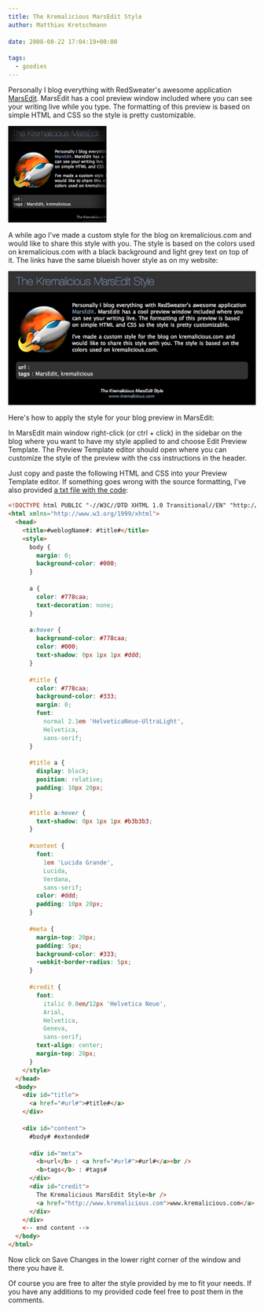 ```yaml
---
title: The Kremalicious MarsEdit Style
author: Matthias Kretschmann

date: 2008-08-22 17:04:19+00:00

tags:
  - goodies
---
```


Personally I blog everything with RedSweater's awesome application [MarsEdit](http://www.red-sweater.com/marsedit/). MarsEdit has a cool preview window included where you can see your writing live while you type. The formatting of this preview is based on simple HTML and CSS so the style is pretty customizable.

![The Kremalicious MarsEdit Style](./marsedit_kremalicious.png)

A while ago I've made a custom style for the blog on kremalicious.com and would like to share this style with you. The style is based on the colors used on kremalicious.com with a black background and light grey text on top of it. The links have the same blueish hover style as on my website:

![The Kremalicious MarsEdit Style](./marsedit_kremalicious_big.png)

Here's how to apply the style for your blog preview in MarsEdit:

In MarsEdit main window right-click (or ctrl + click) in the sidebar on the blog where you want to have my style applied to and choose Edit Preview Template. The Preview Template editor should open where you can customize the style of the preview with the css instructions in the header.

Just copy and paste the following HTML and CSS into your Preview Template editor. If something goes wrong with the source formatting, I've also provided [a txt file with the code](./marsedit_kremalicious.txt):

```html
<!DOCTYPE html PUBLIC "-//W3C//DTD XHTML 1.0 Transitional//EN" "http://www.w3.org/TR/xhtml1/DTD/xhtml1-transitional.dtd">
<html xmlns="http://www.w3.org/1999/xhtml">
  <head>
    <title>#weblogName#: #title#</title>
    <style>
      body {
        margin: 0;
        background-color: #000;
      }

      a {
        color: #778caa;
        text-decoration: none;
      }

      a:hover {
        background-color: #778caa;
        color: #000;
        text-shadow: 0px 1px 1px #ddd;
      }

      #title {
        color: #778caa;
        background-color: #333;
        margin: 0;
        font:
          normal 2.1em 'HelveticaNeue-UltraLight',
          Helvetica,
          sans-serif;
      }

      #title a {
        display: block;
        position: relative;
        padding: 10px 20px;
      }

      #title a:hover {
        text-shadow: 0px 1px 1px #b3b3b3;
      }

      #content {
        font:
          1em 'Lucida Grande',
          Lucida,
          Verdana,
          sans-serif;
        color: #ddd;
        padding: 10px 20px;
      }

      #meta {
        margin-top: 20px;
        padding: 5px;
        background-color: #333;
        -webkit-border-radius: 5px;
      }

      #credit {
        font:
          italic 0.8em/12px 'Helvetica Neue',
          Arial,
          Helvetica,
          Geneva,
          sans-serif;
        text-align: center;
        margin-top: 20px;
      }
    </style>
  </head>
  <body>
    <div id="title">
      <a href="#url#">#title#</a>
    </div>

    <div id="content">
      #body# #extended#

      <div id="meta">
        <b>url</b> : <a href="#url#">#url#</a><br />
        <b>tags</b> : #tags#
      </div>
      <div id="credit">
        The Kremalicious MarsEdit Style<br />
        <a href="http://www.kremalicious.com">www.kremalicious.com</a>
      </div>
    </div>
    <-- end content -->
  </body>
</html>
```

Now click on Save Changes in the lower right corner of the window and there you have it.

Of course you are free to alter the style provided by me to fit your needs. If you have any additions to my provided code feel free to post them in the comments.
